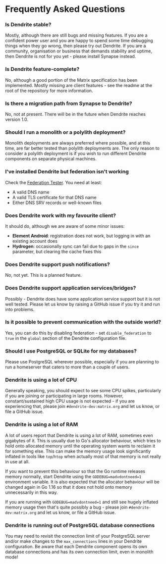 # Frequently Asked Questions

### Is Dendrite stable?

Mostly, although there are still bugs and missing features. If you are a confident power user and you are happy to spend some time debugging things when they go wrong, then please try out Dendrite. If you are a community, organisation or business that demands stability and uptime, then Dendrite is not for you yet - please install Synapse instead.

### Is Dendrite feature-complete?

No, although a good portion of the Matrix specification has been implemented. Mostly missing are client features - see the readme at the root of the repository for more information.

### Is there a migration path from Synapse to Dendrite?

No, not at present. There will be in the future when Dendrite reaches version 1.0.

### Should I run a monolith or a polylith deployment?

Monolith deployments are always preferred where possible, and at this time, are far better tested than polylith deployments are. The only reason to consider a polylith deployment is if you wish to run different Dendrite components on separate physical machines.

### I've installed Dendrite but federation isn't working

Check the [Federation Tester](https://federationtester.matrix.org). You need at least:

* A valid DNS name
* A valid TLS certificate for that DNS name
* Either DNS SRV records or well-known files

### Does Dendrite work with my favourite client?

It should do, although we are aware of some minor issues:

* **Element Android**: registration does not work, but logging in with an existing account does
* **Hydrogen**: occasionally sync can fail due to gaps in the `since` parameter, but clearing the cache fixes this

### Does Dendrite support push notifications?

No, not yet. This is a planned feature.

### Does Dendrite support application services/bridges?

Possibly - Dendrite does have some application service support but it is not well tested. Please let us know by raising a GitHub issue if you try it and run into problems.

### Is it possible to prevent communication with the outside world?

Yes, you can do this by disabling federation - set `disable_federation` to `true` in the `global` section of the Dendrite configuration file. 

### Should I use PostgreSQL or SQLite for my databases?

Please use PostgreSQL wherever possible, especially if you are planning to run a homeserver that caters to more than a couple of users. 

### Dendrite is using a lot of CPU

Generally speaking, you should expect to see some CPU spikes, particularly if you are joining or participating in large rooms. However, constant/sustained high CPU usage is not expected - if you are experiencing that, please join `#dendrite-dev:matrix.org` and let us know, or file a GitHub issue.

### Dendrite is using a lot of RAM

A lot of users report that Dendrite is using a lot of RAM, sometimes even gigabytes of it. This is usually due to Go's allocator behaviour, which tries to hold onto allocated memory until the operating system wants to reclaim it for something else. This can make the memory usage look significantly inflated in tools like `top`/`htop` when actually most of that memory is not really in use at all.

If you want to prevent this behaviour so that the Go runtime releases memory normally, start Dendrite using the `GODEBUG=madvdontneed=1` environment variable. It is also expected that the allocator behaviour will be changed again in Go 1.16 so that it does not hold onto memory unnecessarily in this way.

If you are running with `GODEBUG=madvdontneed=1` and still see hugely inflated memory usage then that's quite possibly a bug - please join `#dendrite-dev:matrix.org` and let us know, or file a GitHub issue.

### Dendrite is running out of PostgreSQL database connections

You may need to revisit the connection limit of your PostgreSQL server and/or make changes to the `max_connections` lines in your Dendrite configuration. Be aware that each Dendrite component opens its own database connections and has its own connection limit, even in monolith mode!
